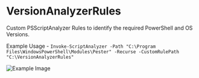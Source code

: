 # VersionAnalyzerRules

Custom PSScriptAnalyzer Rules to identify the required PowerShell and OS Versions.

Example Usage - `Invoke-ScriptAnalyzer -Path "C:\Program Files\WindowsPowerShell\Modules\Pester" -Recurse -CustomRulePath "C:\VersionAnalyzerRules"`

![Example Image](http://i.imgur.com/DpNLTqA.png)
